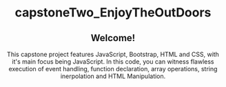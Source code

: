 <h1 align="center";>capstoneTwo_EnjoyTheOutDoors</h1>

<h2 align="center">Welcome!</h2>
<p align="center"; text=15px;>
 This capstone project features JavaScript, Bootstrap, HTML and CSS, with it's main focus being JavaScript.
  In this code, you can witness flawless execution of event handling, function declaration, array operations, string inerpolation and HTML Manipulation.
</p>


###

